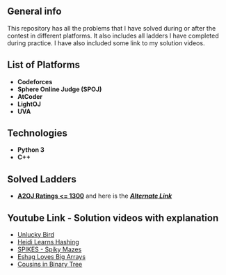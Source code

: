 ## General info
This repository has all the problems that I have solved during or after the contest in different platforms. It also includes all ladders I have completed during practice. I have also included some link to my solution videos.

## List of Platforms
* **Codeforces**
* **Sphere Online Judge (SPOJ)**
* **AtCoder**
* **LightOJ**
* **UVA**


## Technologies
* **Python 3**
* **C++**

## Solved Ladders 
* [**A2OJ Ratings <= 1300**](https://a2oj.com/ladder?ID=11) and here is the
  [**_Alternate Link_**](https://codeforcesladders.firebaseapp.com/)

## Youtube Link - Solution videos with explanation
* [Unlucky Bird](https://www.youtube.com/watch?v=mgLWWM8N_ro&t=154s)
* [Heidi Learns Hashing](https://www.youtube.com/watch?v=9fbWdoeVcIk&t=61s)
* [SPIKES - Spiky Mazes](https://www.youtube.com/watch?v=0UH45UBRmMA)
* [Eshag Loves Big Arrays](https://youtu.be/ml_cPMVWQlg)
* [Cousins in Binary Tree](https://youtu.be/ED6ZriWka8s)

